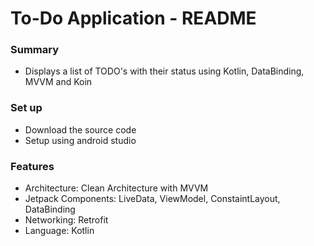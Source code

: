 # To-Do Application - README #

### Summary ###

* Displays a list of TODO's with their status using Kotlin, DataBinding, MVVM and Koin

### Set up ###
  *  Download the source code
  *  Setup using android studio


### Features ###
 * Architecture: Clean Architecture with MVVM <br>
 * Jetpack Components: LiveData, ViewModel, ConstaintLayout, DataBinding<br>
 * Networking: Retrofit<br>
 * Language: Kotlin<br>
